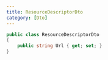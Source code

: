 ```yaml
---
title: ResourceDescriptorDto
category: [Dto]
---
```


```csharp
public class ResourceDescriptorDto
{
    public string Url { get; set; }
}
```
